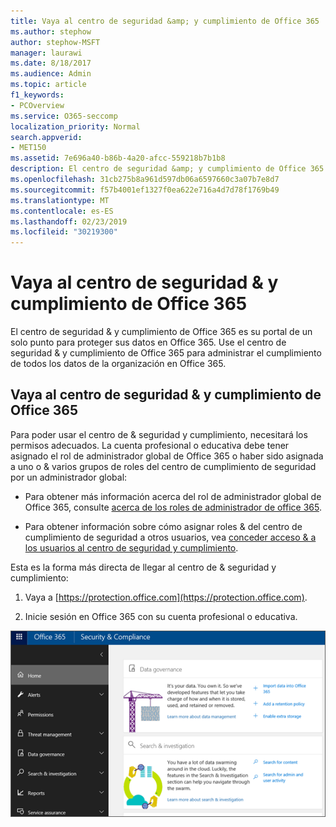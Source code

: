 ```yaml
---
title: Vaya al centro de seguridad &amp; y cumplimiento de Office 365
ms.author: stephow
author: stephow-MSFT
manager: laurawi
ms.date: 8/18/2017
ms.audience: Admin
ms.topic: article
f1_keywords:
- PCOverview
ms.service: O365-seccomp
localization_priority: Normal
search.appverid:
- MET150
ms.assetid: 7e696a40-b86b-4a20-afcc-559218b7b1b8
description: El centro de seguridad &amp; y cumplimiento de Office 365 es su portal de un solo punto para proteger sus datos en Office 365. Use el centro de seguridad &amp; y cumplimiento de Office 365 para administrar el cumplimiento de todos los datos de la organización en Office 365.
ms.openlocfilehash: 31cb275b8a961d597db06a6597660c3a07b7e8d7
ms.sourcegitcommit: f57b4001ef1327f0ea622e716a4d7d78f1769b49
ms.translationtype: MT
ms.contentlocale: es-ES
ms.lasthandoff: 02/23/2019
ms.locfileid: "30219300"
---
```

# <a name="go-to-the-office-365-security-amp-compliance-center"></a>Vaya al centro de seguridad &amp; y cumplimiento de Office 365

El centro de seguridad &amp; y cumplimiento de Office 365 es su portal de un solo punto para proteger sus datos en Office 365. Use el centro de seguridad &amp; y cumplimiento de Office 365 para administrar el cumplimiento de todos los datos de la organización en Office 365.
  
## <a name="go-to-the-office-365-security-amp-compliance-center"></a>Vaya al centro de seguridad &amp; y cumplimiento de Office 365

Para poder usar el centro de &amp; seguridad y cumplimiento, necesitará los permisos adecuados. La cuenta profesional o educativa debe tener asignado el rol de administrador global de Office 365 o haber sido asignada a uno o &amp; varios grupos de roles del centro de cumplimiento de seguridad por un administrador global:
  
- Para obtener más información acerca del rol de administrador global de Office 365, consulte [acerca de los roles de administrador de office 365](https://support.office.com/article/da585eea-f576-4f55-a1e0-87090b6aaa9d). 
    
- Para obtener información sobre cómo asignar roles &amp; del centro de cumplimiento de seguridad a otros usuarios, vea [conceder acceso &amp; a los usuarios al centro de seguridad y cumplimiento](grant-access-to-the-security-and-compliance-center.md).
    
Esta es la forma más directa de llegar al centro de &amp; seguridad y cumplimiento:
  
1. Vaya a [https://protection.office.com](https://protection.office.com).
    
2. Inicie sesión en Office 365 con su cuenta profesional o educativa.
    
![Página de inicio &amp; del centro de seguridad y cumplimiento de Office 365](media/f1d35324-ac44-4f59-96a7-b11767b43201.png)
  

